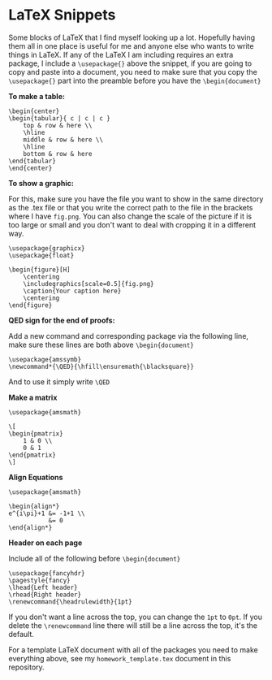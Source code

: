 # LaTeX Snippets

Some blocks of LaTeX that I find myself looking up a lot. Hopefully having them all in one place is useful for me and anyone else who wants to write things in LaTeX. If any of the LaTeX I am including requires an extra package, I include a `\usepackage{}` above the snippet, if you are going to copy and paste into a document, you need to make sure that you copy the `\usepackage{}` part into the preamble before you have the `\begin{document}`

**To make a table:**

```
\begin{center}
\begin{tabular}{ c | c | c }
    top & row & here \\ 
    \hline 
    middle & row & here \\
    \hline
    bottom & row & here 
\end{tabular}
\end{center}
```

**To show a graphic:**

For this, make sure you have the file you want to show in the same directory as the .tex file or that you write the correct path to the file in the brackets where I have `fig.png`. You can also change the scale of the picture if it is too large or small and you don't want to deal with cropping it in a different way.  

```
\usepackage{graphicx}
\usepackage{float}
```

```
\begin{figure}[H]
    \centering
    \includegraphics[scale=0.5]{fig.png}
    \caption{Your caption here}
    \centering
\end{figure}
```

**QED sign for the end of proofs:**

Add a new command and corresponding package via the following line, make sure these lines are both above `\begin{document}` 

```
\usepackage{amssymb}
\newcommand*{\QED}{\hfill\ensuremath{\blacksquare}}
```

And to use it simply write `\QED`

**Make a matrix**

```
\usepackage{amsmath}
```

```
\[
\begin{pmatrix}
    1 & 0 \\
    0 & 1
\end{pmatrix}
\]
```

**Align Equations**

```
\usepackage{amsmath}
```

```
\begin{align*}
e^{i\pi}+1 &= -1+1 \\
           &= 0
\end{align*}
```

**Header on each page**

Include all of the following before `\begin{document}`

```
\usepackage{fancyhdr}
\pagestyle{fancy}
\lhead{Left header}
\rhead{Right header}
\renewcommand{\headrulewidth}{1pt}
```

If you don't want a line across the top, you can change the `1pt` to `0pt`. If you delete the `\renewcommand` line there will still be a line across the top, it's the default. 


For a template LaTeX document with all of the packages you need to make everything above, see my `homework_template.tex` document in this repository. 
